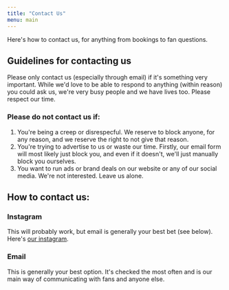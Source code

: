 ```yaml
---
title: "Contact Us"
menu: main
---
```


Here's how to contact us, for anything from bookings to fan questions.

## Guidelines for contacting us

Please only contact us (especially through email) if it's something very important. While we'd love to be able to respond to anything (within reason) you could ask us, we're very busy people and we have lives too. Please respect our time.

### Please do not contact us if:
1. You're being a creep or disrespecful. We reserve to block anyone, for any reason, and we reserve the right to not give that reason.
2. You're trying to advertise to us or waste our time. Firstly, our email form will most likely just block you, and even if it doesn't, we'll just manually block you ourselves.
3. You want to run ads or brand deals on our website or any of our social media. We're not interested. Leave us alone.

## How to contact us:

### Instagram
This will probably work, but email is generally your best bet (see below). Here's [our instagram](https://www.instagram.com/broken_piecesofficial1/).

### Email
This is generally your best option. It's checked the most often and is our main way of communicating with fans and anyone else. 
